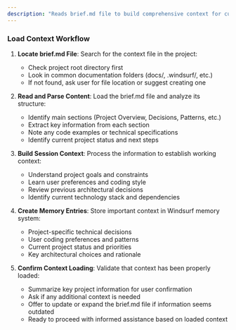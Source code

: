 ```yaml
---
description: "Reads brief.md file to build comprehensive context for current session"
---
```


### Load Context Workflow

1. **Locate brief.md File**: Search for the context file in the project:
   - Check project root directory first
   - Look in common documentation folders (docs/, .windsurf/, etc.)
   - If not found, ask user for file location or suggest creating one

2. **Read and Parse Content**: Load the brief.md file and analyze its structure:
   - Identify main sections (Project Overview, Decisions, Patterns, etc.)
   - Extract key information from each section
   - Note any code examples or technical specifications
   - Identify current project status and next steps

3. **Build Session Context**: Process the information to establish working context:
   - Understand project goals and constraints
   - Learn user preferences and coding style
   - Review previous architectural decisions
   - Identify current technology stack and dependencies

4. **Create Memory Entries**: Store important context in Windsurf memory system:
   - Project-specific technical decisions
   - User coding preferences and patterns
   - Current project status and priorities
   - Key architectural choices and rationale

5. **Confirm Context Loading**: Validate that context has been properly loaded:
   - Summarize key project information for user confirmation
   - Ask if any additional context is needed
   - Offer to update or expand the brief.md file if information seems outdated
   - Ready to proceed with informed assistance based on loaded context
